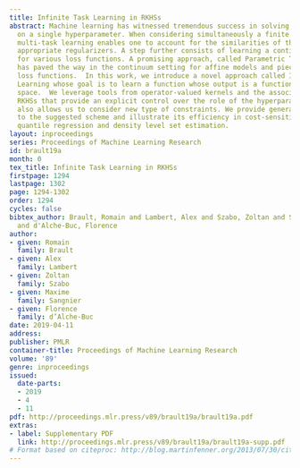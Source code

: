 ```yaml
---
title: Infinite Task Learning in RKHSs
abstract: Machine learning has witnessed tremendous success in solving tasks depending
  on a single hyperparameter. When considering simultaneously a finite number of tasks,
  multi-task learning enables one to account for the similarities of the tasks via
  appropriate regularizers. A step further consists of learning a continuum of tasks
  for various loss functions. A promising approach, called Parametric Task Learning,
  has paved the way in the continuum setting for affine models and piecewise-linear
  loss functions.  In this work, we introduce a novel approach called Infinite Task
  Learning whose goal is to learn a function whose output is a function over the hyperparameter
  space.  We leverage tools from operator-valued kernels and the associated vector-valued
  RKHSs that provide an explicit control over the role of the hyperparameters, and
  also allows us to consider new type of constraints. We provide generalization guarantees
  to the suggested scheme and illustrate its efficiency in cost-sensitive classification,
  quantile regression and density level set estimation.
layout: inproceedings
series: Proceedings of Machine Learning Research
id: brault19a
month: 0
tex_title: Infinite Task Learning in RKHSs
firstpage: 1294
lastpage: 1302
page: 1294-1302
order: 1294
cycles: false
bibtex_author: Brault, Romain and Lambert, Alex and Szabo, Zoltan and Sangnier, Maxime
  and d'Alche-Buc, Florence
author:
- given: Romain
  family: Brault
- given: Alex
  family: Lambert
- given: Zoltan
  family: Szabo
- given: Maxime
  family: Sangnier
- given: Florence
  family: d’Alche-Buc
date: 2019-04-11
address: 
publisher: PMLR
container-title: Proceedings of Machine Learning Research
volume: '89'
genre: inproceedings
issued:
  date-parts:
  - 2019
  - 4
  - 11
pdf: http://proceedings.mlr.press/v89/brault19a/brault19a.pdf
extras:
- label: Supplementary PDF
  link: http://proceedings.mlr.press/v89/brault19a/brault19a-supp.pdf
# Format based on citeproc: http://blog.martinfenner.org/2013/07/30/citeproc-yaml-for-bibliographies/
---
```


